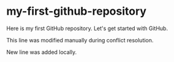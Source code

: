 # my-first-github-repository
Here is my first GitHub repository. Let's get started with GitHub.

This line was modified manually during conflict resolution.

New line was added locally.